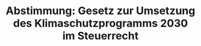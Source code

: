 ---
abstimmung:
  abstimmung: 3
  bundestagssitzung: 137
  datum: 19. Dezember 2019
  legislaturperiode: 19
categories:
- Todo
data:
- title: Abstimmungsergebnis 20191219_3-data.pdf
  url: /res/2021-btw/abstimmungsergebnisse/20191219_3-data.pdf
- title: Abstimmungsergebnis 20191219_3_xls-data.xlsx
  url: /res/2021-btw/abstimmungsergebnisse/20191219_3_xls-data.xlsx
- title: Abstimmungsergebnis 20191219_3_xls-data.csv
  url: /res/2021-btw/abstimmungsergebnisse/csv/20191219_3_xls-data.csv
documents:
- local: /res/2021-btw/drucksachen/14338.pdf
  title: Drucksache 19/14338
  url: https://dip21.bundestag.de/dip21/btd/19/143/1914338.pdf
- local: /res/2021-btw/drucksachen/15125.pdf
  title: Drucksache 19/15125
  url: https://dip21.bundestag.de/dip21/btd/19/151/1915125.pdf
- local: /res/2021-btw/drucksachen/15157.pdf
  title: Drucksache 19/15157
  url: https://dip21.bundestag.de/dip21/btd/19/151/1915157.pdf
- local: /res/2021-btw/drucksachen/15229.pdf
  title: Drucksache 19/15229
  url: https://dip21.bundestag.de/dip21/btd/19/152/1915229.pdf
- local: /res/2021-btw/drucksachen/15637.pdf
  title: Drucksache 19/15637
  url: https://dip21.bundestag.de/dip21/btd/19/156/1915637.pdf
- local: /res/2021-btw/drucksachen/16060.pdf
  title: Drucksache 19/16060
  url: https://dip21.bundestag.de/dip21/btd/19/160/1916060.pdf
ergebnis:
  AfD:
    enthaltung: 0
    gesamt: 90
    ja: 0
    nein: 79
    nichtabgegeben: 11
    ungueltig: 0
  Bündnis 90/Die Grünen:
    enthaltung: 0
    gesamt: 67
    ja: 66
    nein: 0
    nichtabgegeben: 1
    ungueltig: 0
  Die Linke:
    enthaltung: 0
    gesamt: 69
    ja: 0
    nein: 60
    nichtabgegeben: 9
    ungueltig: 0
  FDP:
    enthaltung: 1
    gesamt: 80
    ja: 0
    nein: 72
    nichtabgegeben: 7
    ungueltig: 0
  cdu/csu:
    enthaltung: 0
    gesamt: 246
    ja: 223
    nein: 7
    nichtabgegeben: 16
    ungueltig: 0
  file: 20191219_3_xls-data.xlsx
  fraktionslos:
    enthaltung: 0
    gesamt: 5
    ja: 0
    nein: 3
    nichtabgegeben: 2
    ungueltig: 0
  spd:
    enthaltung: 0
    gesamt: 152
    ja: 137
    nein: 0
    nichtabgegeben: 15
    ungueltig: 0
layout: abstimmung
links:
- title: Link zu bundestag.de
  url: https://www.bundestag.de/parlament/plenum/abstimmung/abstimmung?id=647
preview: 'Deutscher Bundestag


  137. Sitzung des Deutschen Bundestages

  am Donnerstag, 19. Dezember 2019


  Endgültiges Ergebnis der Namentlichen Abstimmung Nr. 3


  Beschlussempfehlung des Vermittlungsausschusses

  zu dem Gesetz zur Umsetzung des Klimaschutzprogramms 2030 im Steuerrecht

  Drs. 19/14338, 19/15125, 19/15157, 19/15229, 19/15637 und 19/16060'
tags:
- Todo
title: 'Abstimmung: Gesetz zur Umsetzung des Klimaschutzprogramms 2030 im Steuerrecht'
---